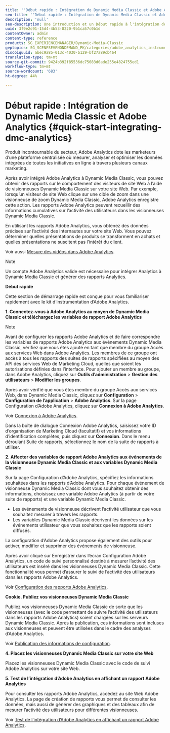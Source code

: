 ```yaml
---
title: '"Début rapide : Intégration de Dynamic Media Classic et Adobe Analytics "'
seo-title: '"Début rapide : Intégration de Dynamic Media Classic et Adobe Analytics "'
description: 'null'
seo-description: Une introduction et un Début rapide à l'intégration de Dynamic Media Classic et d'Adobe Analytics pour vous aider à maîtriser rapidement les opérations.
uuid: 3f9e2c91-15d4-4b53-8220-9b1ca57c0b1d
contentOwner: admin
content-type: reference
products: SG_EXPERIENCEMANAGER/Dynamic-Media-Classic
geptopics: SG_SCENESEVENONDEMAND_PK/categories/adobe_analytics_instrumentation_kit
discoiquuid: abec9a85-013c-4030-b129-bf27a89cb464
translation-type: tm+mt
source-git-commit: 9424b392f85536dc75083d0ade255e4824755ed1
workflow-type: tm+mt
source-wordcount: '683'
ht-degree: 44%

---
```



# Début rapide : Intégration de Dynamic Media Classic et Adobe Analytics {#quick-start-integrating-dmc-analytics}

Produit incontournable du secteur, Adobe Analytics dote les marketeurs d’une plateforme centralisée où mesurer, analyser et optimiser les données intégrées de toutes les initiatives en ligne à travers plusieurs canaux marketing.

Après avoir intégré Adobe Analytics à Dynamic Media Classic, vous pouvez obtenir des rapports sur le comportement des visiteurs de site Web à l’aide de visionneuses Dynamic Media Classic sur votre site Web. Par exemple, lorsqu’un visiteur de site Web clique sur une cible de zoom dans une visionneuse de zoom Dynamic Media Classic, Adobe Analytics enregistre cette action. Les rapports Adobe Analytics peuvent recueillir des informations cumulatives sur l’activité des utilisateurs dans les visionneuses Dynamic Media Classic.

En utilisant les rapports Adobe Analytics, vous obtenez des données précises sur l’activité des internautes sur votre site Web. Vous pouvez déterminer quelles présentations de produits se transforment en achats et quelles présentations ne suscitent pas l’intérêt du client.

Voir aussi [Mesure des vidéos dans Adobe Analytics](https://docs.adobe.com/content/help/en/media-analytics/using/media-overview.html).

>[!NOTE]
>
>Un compte Adobe Analytics valide est nécessaire pour intégrer Analytics à Dynamic Media Classic et générer des rapports Analytics.

**Début rapide**

Cette section de démarrage rapide est conçue pour vous familiariser rapidement avec le kit d’instrumentation d’Adobe Analytics. 

**1. Connectez-vous à Adobe Analytics au moyen de Dynamic Media Classic et téléchargez les variables de rapport Adobe Analytics**

>[!NOTE]
>
>Avant de configurer les rapports Adobe Analytics et de faire correspondre les variables de rapports Adobe Analytics aux événements Dynamic Media Classic, vérifiez que vous êtes ajouté en tant que membre du groupe Accès aux services Web dans Adobe Analytics. Les membres de ce groupe ont accès à tous les rapports des suites de rapports spécifiées au moyen des API des services Web de Marketing Cloud, quelles que soient les autorisations définies dans l’interface. Pour ajouter un membre au groupe, dans Adobe Analytics, cliquez sur **Outils d’administration** > **Gestion des utilisateurs** > **Modifier les groupes**.

Après avoir vérifié que vous êtes membre du groupe Accès aux services Web, dans Dynamic Media Classic, cliquez sur **Configuration** > **Configuration de l’application** > **Adobe Analytics**. Sur la page Configuration d’Adobe Analytics, cliquez sur **Connexion à Adobe Analytics**.

Voir [Connexion à Adobe Analytics](log-analytics.md#log_in_to_adobe_analytics).

Dans la boîte de dialogue Connexion Adobe Analytics, saisissez votre ID d’organisation de Marketing Cloud (facultatif) et vos informations d’identification complètes, puis cliquez sur **Connexion**. Dans le menu déroulant Suite de rapports, sélectionnez le nom de la suite de rapports à utiliser.

**2. Affecter des variables de rapport Adobe Analytics aux événements de la visionneuse Dynamic Media Classic et aux variables Dynamic Media Classic**

Sur la page Configuration d’Adobe Analytics, spécifiez les informations souhaitées dans les rapports d’Adobe Analytics. Pour chaque événement de visionneuse Dynamic Media Classic dont vous souhaitez obtenir des informations, choisissez une variable Adobe Analytics (à partir de votre suite de rapports) et une variable Dynamic Media Classic.

* Les événements de visionneuse décrivent l’activité utilisateur que vous souhaitez mesurer à travers les rapports.
* Les variables Dynamic Media Classic décrivent les données sur les événements utilisateur que vous souhaitez que les rapports soient diffusés.

La configuration d’Adobe Analytics propose également des outils pour activer, modifier et supprimer des événements de visionneuse.

Après avoir cliqué sur Enregistrer dans l’écran Configuration Adobe Analytics, un code de suivi personnalisé destiné à mesurer l’activité des utilisateurs est inséré dans les visionneuses Dynamic Media Classic. Cette fonctionnalité vous permet d’assurer le suivi de l’activité des utilisateurs dans les rapports Adobe Analytics.

Voir [Configuration des rapports Adobe Analytics](configuring-analytics-reports.md#configuring_adobe_analytics_reports).

**Cookie. Publiez vos visionneuses Dynamic Media Classic**

Publiez vos visionneuses Dynamic Media Classic de sorte que les visionneuses (avec le code permettant de suivre l’activité des utilisateurs dans les rapports Adobe Analytics) soient chargées sur les serveurs Dynamic Media Classic. Après la publication, ces informations sont incluses aux visionneuses et peuvent être utilisées dans le cadre des analyses d’Adobe Analytics.

Voir [Publication des informations de configuration](publishing-analytics-configuration-information.md#publishing_adobe_analytics_configuration_information).

**4. Placez les visionneuses Dynamic Media Classic sur votre site Web**

Placez les visionneuses Dynamic Media Classic avec le code de suivi Adobe Analytics sur votre site Web.

**5. Test de l’intégration d’Adobe Analytics en affichant un rapport Adobe Analytics**

Pour consulter les rapports Adobe Analytics, accédez au site Web Adobe Analytics. La page de création de rapports vous permet de consulter les données, mais aussi de générer des graphiques et des tableaux afin de mesurer l’activité des utilisateurs pour différentes visionneuses.

Voir [Test de l’intégration d’Adobe Analytics en affichant un rapport Adobe Analytics](testing-integration-viewing-analytics-report.md#testing_the_integration_by_viewing_an_adobe_analytics_report).
